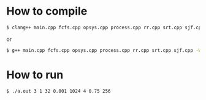 # How to compile

```bash
$ clang++ main.cpp fcfs.cpp opsys.cpp process.cpp rr.cpp srt.cpp sjf.cpp -Wall -Wextra -lm
```

or

```bash
$ g++ main.cpp fcfs.cpp opsys.cpp process.cpp rr.cpp srt.cpp sjf.cpp -Wall -Wextra -lm
```

# How to run

``$ ./a.out 3 1 32 0.001 1024 4 0.75 256``

